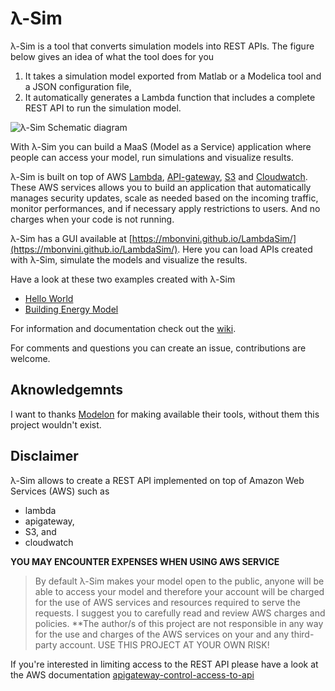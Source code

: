 # λ-Sim

λ-Sim is a tool that converts simulation models into REST APIs.
The figure below gives an idea of what the tool does for you

1. It takes a simulation model exported from Matlab or a Modelica
tool and a JSON configuration file,
3. It automatically generates a Lambda function that includes
a complete REST API to run the simulation model.

![λ-Sim Schematic diagram](https://github.com/mbonvini/LambdaSim/raw/master/images/diagram.png)

With λ-Sim you can build a MaaS (Model as a Service) application where
people can access your model, run simulations and visualize results.

λ-Sim is built on top of AWS [Lambda](https://aws.amazon.com/lambda/),
[API-gateway](https://aws.amazon.com/api-gateway/), [S3](https://aws.amazon.com/s3/)
and [Cloudwatch](https://aws.amazon.com/cloudwatch/).
These AWS services allows you to build an application that automatically manages
security updates, scale as needed based on the incoming traffic, monitor performances,
and if necessary apply restrictions to users.
And no charges when your code is not running.

λ-Sim has a GUI available at [https://mbonvini.github.io/LambdaSim/](https://mbonvini.github.io/LambdaSim/).
Here you can load APIs created with λ-Sim, simulate the models and visualize
the results.

Have a look at these two examples created with λ-Sim

- [Hello World](https://mbonvini.github.io/LambdaSim/?api=https://09r1151hxj.execute-api.us-west-2.amazonaws.com/prod/hello_world)
- [Building Energy Model](https://mbonvini.github.io/LambdaSim/?api=https://0m43gmgny4.execute-api.us-west-1.amazonaws.com/prod/simple_building)

For information and documentation check out the [wiki](https://github.com/mbonvini/LambdaSim/wiki).

For comments and questions you can create an issue, contributions are
welcome.

## Aknowledgemnts

I want to thanks [Modelon](http://www.modelon.com) for making available their tools,
without them this project wouldn't exist.

## Disclaimer

λ-Sim allows to create a REST API implemented on top of
Amazon Web Services (AWS) such as
- lambda
- apigateway,
- S3, and
- cloudwatch

**YOU MAY ENCOUNTER EXPENSES WHEN USING AWS SERVICE**

> By default λ-Sim makes your model open to the public, anyone will be able to
> access your model and therefore your account will
> be charged for the use of AWS services and resources required to serve the
> requests. I suggest you to carefully read and review AWS charges and policies.
> **The author/s of this project are not responsible in any way for the use and
> charges of the AWS services on your and any third-party account.
> USE THIS PROJECT AT YOUR OWN RISK!

If you're interested in limiting access to the REST API please have a
look at the AWS documentation
[apigateway-control-access-to-api](http://docs.aws.amazon.com/apigateway/latest/developerguide/apigateway-control-access-to-api.html)
